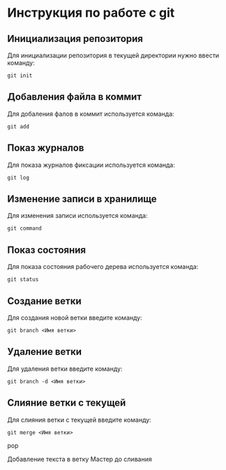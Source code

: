 # Инструкция по работе с git

## Инициализация репозитория

Для инициализации репозитория в текущей директории нужно ввести команду:
```
git init
```

## Добавления файла в коммит

Для добаления фалов в коммит используется команда:
```
git add
```

## Показ журналов

Для показа журналов фиксации используется команда:
```
git log
```

## Изменение записи в хранилище

Для изменения записи используется команда:
```
git command
```

## Показ состояния

Для показа состояния рабочего дерева используется команда:
```
git status
```

## Создание ветки

Для создания новой ветки введите команду:

```
git branch <Имя ветки>
```

## Удаление ветки

Для удаления ветки введите команду:

```
git branch -d <Имя ветки>
```

## Слияние ветки с текущей

Для слияния ветки с текущей введите команду:

```
git merge <Имя ветки>
```

pop

Добавление текста в ветку Мастер до сливания
